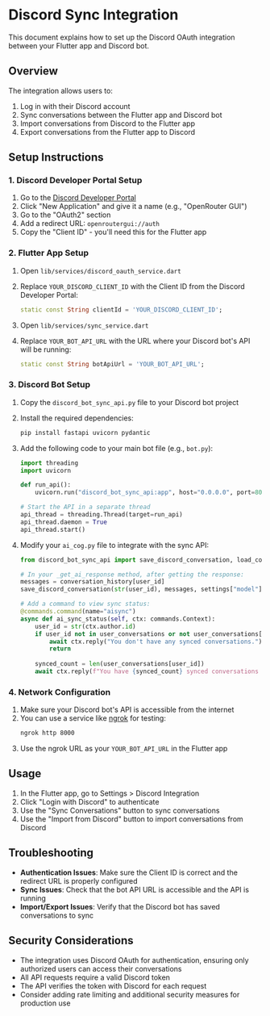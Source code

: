 # Discord Sync Integration

This document explains how to set up the Discord OAuth integration between your Flutter app and Discord bot.

## Overview

The integration allows users to:
1. Log in with their Discord account
2. Sync conversations between the Flutter app and Discord bot
3. Import conversations from Discord to the Flutter app
4. Export conversations from the Flutter app to Discord

## Setup Instructions

### 1. Discord Developer Portal Setup

1. Go to the [Discord Developer Portal](https://discord.com/developers/applications)
2. Click "New Application" and give it a name (e.g., "OpenRouter GUI")
3. Go to the "OAuth2" section
4. Add a redirect URL: `openroutergui://auth`
5. Copy the "Client ID" - you'll need this for the Flutter app

### 2. Flutter App Setup

1. Open `lib/services/discord_oauth_service.dart`
2. Replace `YOUR_DISCORD_CLIENT_ID` with the Client ID from the Discord Developer Portal:
   ```dart
   static const String clientId = 'YOUR_DISCORD_CLIENT_ID';
   ```

3. Open `lib/services/sync_service.dart`
4. Replace `YOUR_BOT_API_URL` with the URL where your Discord bot's API will be running:
   ```dart
   static const String botApiUrl = 'YOUR_BOT_API_URL';
   ```

### 3. Discord Bot Setup

1. Copy the `discord_bot_sync_api.py` file to your Discord bot project
2. Install the required dependencies:
   ```bash
   pip install fastapi uvicorn pydantic
   ```

3. Add the following code to your main bot file (e.g., `bot.py`):
   ```python
   import threading
   import uvicorn
   
   def run_api():
       uvicorn.run("discord_bot_sync_api:app", host="0.0.0.0", port=8000)
   
   # Start the API in a separate thread
   api_thread = threading.Thread(target=run_api)
   api_thread.daemon = True
   api_thread.start()
   ```

4. Modify your `ai_cog.py` file to integrate with the sync API:
   ```python
   from discord_bot_sync_api import save_discord_conversation, load_conversations, user_conversations
   
   # In your _get_ai_response method, after getting the response:
   messages = conversation_history[user_id]
   save_discord_conversation(str(user_id), messages, settings["model"])
   
   # Add a command to view sync status:
   @commands.command(name="aisync")
   async def ai_sync_status(self, ctx: commands.Context):
       user_id = str(ctx.author.id)
       if user_id not in user_conversations or not user_conversations[user_id]:
           await ctx.reply("You don't have any synced conversations.")
           return
           
       synced_count = len(user_conversations[user_id])
       await ctx.reply(f"You have {synced_count} synced conversations that can be accessed from the Flutter app.")
   ```

### 4. Network Configuration

1. Make sure your Discord bot's API is accessible from the internet
2. You can use a service like [ngrok](https://ngrok.com/) for testing:
   ```bash
   ngrok http 8000
   ```
3. Use the ngrok URL as your `YOUR_BOT_API_URL` in the Flutter app

## Usage

1. In the Flutter app, go to Settings > Discord Integration
2. Click "Login with Discord" to authenticate
3. Use the "Sync Conversations" button to sync conversations
4. Use the "Import from Discord" button to import conversations from Discord

## Troubleshooting

- **Authentication Issues**: Make sure the Client ID is correct and the redirect URL is properly configured
- **Sync Issues**: Check that the bot API URL is accessible and the API is running
- **Import/Export Issues**: Verify that the Discord bot has saved conversations to sync

## Security Considerations

- The integration uses Discord OAuth for authentication, ensuring only authorized users can access their conversations
- All API requests require a valid Discord token
- The API verifies the token with Discord for each request
- Consider adding rate limiting and additional security measures for production use
